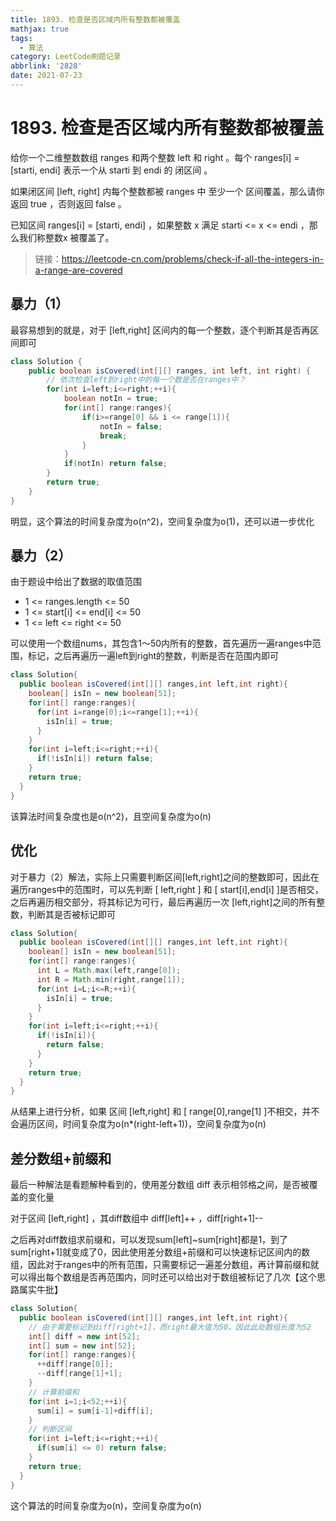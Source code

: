 ```yaml
---
title: 1893. 检查是否区域内所有整数都被覆盖
mathjax: true
tags:
  - 算法
category: LeetCode刷题记录
abbrlink: '2828'
date: 2021-07-23
---
```

# 1893. 检查是否区域内所有整数都被覆盖

给你一个二维整数数组 ranges 和两个整数 left 和 right 。每个 ranges[i] = [starti, endi] 表示一个从 starti 到 endi 的 闭区间 。

如果闭区间 [left, right] 内每个整数都被 ranges 中 至少一个 区间覆盖，那么请你返回 true ，否则返回 false 。

已知区间 ranges[i] = [starti, endi] ，如果整数 x 满足 starti <= x <= endi ，那么我们称整数x 被覆盖了。

>  链接：https://leetcode-cn.com/problems/check-if-all-the-integers-in-a-range-are-covered

<!-- more -->

## 暴力（1）

最容易想到的就是，对于 [left,right] 区间内的每一个整数，逐个判断其是否再区间即可

```java
class Solution {
    public boolean isCovered(int[][] ranges, int left, int right) {
        // 依次检查left到right中的每一个数是否在ranges中？
        for(int i=left;i<=right;++i){
            boolean notIn = true;
            for(int[] range:ranges){
                if(i>=range[0] && i <= range[1]){
                    notIn = false;
                    break;
                }
            }
            if(notIn) return false;
        }
        return true;
    }
}
```

明显，这个算法的时间复杂度为o(n^2)，空间复杂度为o(1)，还可以进一步优化

## 暴力（2）

由于题设中给出了数据的取值范围

- 1 <= ranges.length <= 50
- 1 <= start[i] <= end[i] <= 50
- 1 <= left <= right <= 50

可以使用一个数组nums，其包含1～50内所有的整数，首先遍历一遍ranges中范围，标记，之后再遍历一遍left到right的整数，判断是否在范围内即可

```java
class Solution{
  public boolean isCovered(int[][] ranges,int left,int right){
    boolean[] isIn = new boolean[51];
    for(int[] range:ranges){
      for(int i=range[0];i<=range[1];++i){
        isIn[i] = true;
      }
    }
    for(int i=left;i<=right;++i){
      if(!isIn[i]) return false;
    }
    return true;
  }
}
```

该算法时间复杂度也是o(n^2)，且空间复杂度为o(n)

## 优化

对于暴力（2）解法，实际上只需要判断区间[left,right]之间的整数即可，因此在遍历ranges中的范围时，可以先判断 [ left,right ] 和 [ start[i],end[i] ]是否相交，之后再遍历相交部分，将其标记为可行，最后再遍历一次 [left,right]之间的所有整数，判断其是否被标记即可

```java
class Solution{
  public boolean isCovered(int[][] ranges,int left,int right){
    boolean[] isIn = new boolean[51];
    for(int[] range:ranges){
      int L = Math.max(left,range[0]);
      int R = Math.min(right,range[1]);
      for(int i=L;i<=R;++i){
        isIn[i] = true;
      }
    }
    for(int i=left;i<=right;++i){
      if(!isIn[i]){
        return false;
      }
    }
    return true;
  }
}
```

从结果上进行分析，如果 区间 [left,right] 和 [ range[0],range[1] ]不相交，并不会遍历区间，时间复杂度为o(n*(right-left+1))，空间复杂度为o(n)

## 差分数组+前缀和

最后一种解法是看题解种看到的，使用差分数组 diff 表示相邻格之间，是否被覆盖的变化量

对于区间 [left,right] ，其diff数组中 diff[left]++ ，diff[right+1]--

之后再对diff数组求前缀和，可以发现sum[left]~sum[right]都是1，到了sum[right+1]就变成了0，因此使用差分数组+前缀和可以快速标记区间内的数组，因此对于ranges中的所有范围，只需要标记一遍差分数组，再计算前缀和就可以得出每个数组是否再范围内，同时还可以给出对于数组被标记了几次【这个思路属实牛批】

```java
class Solution{
  public boolean isCovered(int[][] ranges,int left,int right){
    // 由于需要标记到diff[right+1]，而right最大值为50，因此此处数组长度为52
    int[] diff = new int[52];
    int[] sum = new int[52];
    for(int[] range:ranges){
      ++diff[range[0]];
      --diff[range[1]+1];
    }
    // 计算前缀和
    for(int i=1;i<52;++i){
      sum[i] = sum[i-1]+diff[i];
    }
    // 判断区间
    for(int i=left;i<=right;++i){
      if(sum[i] <= 0) return false;
    }
    return true;
  }
}
```

这个算法的时间复杂度为o(n)，空间复杂度为o(n)